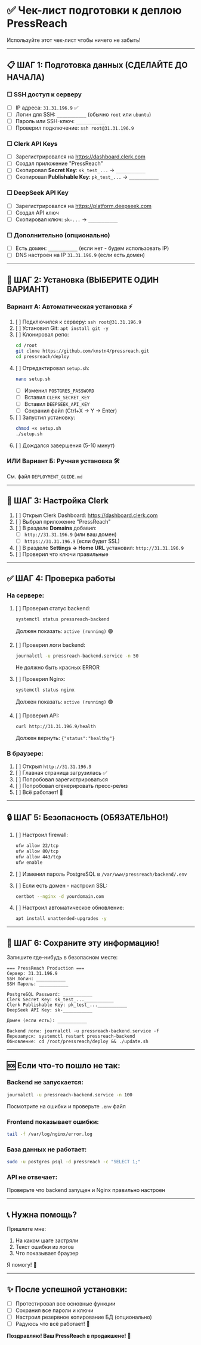# ✅ Чек-лист подготовки к деплою PressReach

Используйте этот чек-лист чтобы ничего не забыть!

---

## 📋 ШАГ 1: Подготовка данных (СДЕЛАЙТЕ ДО НАЧАЛА)

### ☐ SSH доступ к серверу
- [ ] IP адреса: `31.31.196.9` ✅
- [ ] Логин для SSH: `___________` (обычно `root` или `ubuntu`)
- [ ] Пароль или SSH-ключ: `___________`
- [ ] Проверил подключение: `ssh root@31.31.196.9`

### ☐ Clerk API Keys
- [ ] Зарегистрировался на https://dashboard.clerk.com
- [ ] Создал приложение "PressReach"
- [ ] Скопировал **Secret Key**: `sk_test_...` → `___________`
- [ ] Скопировал **Publishable Key**: `pk_test_...` → `___________`

### ☐ DeepSeek API Key
- [ ] Зарегистрировался на https://platform.deepseek.com
- [ ] Создал API ключ
- [ ] Скопировал ключ: `sk-...` → `___________`

### ☐ Дополнительно (опционально)
- [ ] Есть домен: `___________` (если нет - будем использовать IP)
- [ ] DNS настроен на IP `31.31.196.9` (если есть домен)

---

## 🚀 ШАГ 2: Установка (ВЫБЕРИТЕ ОДИН ВАРИАНТ)

### Вариант А: Автоматическая установка ⚡

1. [ ] Подключился к серверу: `ssh root@31.31.196.9`
2. [ ] Установил Git: `apt install git -y`
3. [ ] Клонировал репо:
   ```bash
   cd /root
   git clone https://github.com/knstn4/pressreach.git
   cd pressreach/deploy
   ```
4. [ ] Отредактировал `setup.sh`:
   ```bash
   nano setup.sh
   ```
   - [ ] Изменил `POSTGRES_PASSWORD`
   - [ ] Вставил `CLERK_SECRET_KEY`
   - [ ] Вставил `DEEPSEEK_API_KEY`
   - [ ] Сохранил файл (Ctrl+X → Y → Enter)

5. [ ] Запустил установку:
   ```bash
   chmod +x setup.sh
   ./setup.sh
   ```
6. [ ] Дождался завершения (5-10 минут)

### ИЛИ Вариант Б: Ручная установка 🛠

См. файл `DEPLOYMENT_GUIDE.md`

---

## 🔧 ШАГ 3: Настройка Clerk

1. [ ] Открыл Clerk Dashboard: https://dashboard.clerk.com
2. [ ] Выбрал приложение "PressReach"
3. [ ] В разделе **Domains** добавил:
   - [ ] `http://31.31.196.9` (или ваш домен)
   - [ ] `https://31.31.196.9` (если будет SSL)
4. [ ] В разделе **Settings → Home URL** установил: `http://31.31.196.9`
5. [ ] Проверил что ключи правильные

---

## ✅ ШАГ 4: Проверка работы

### На сервере:

1. [ ] Проверил статус backend:
   ```bash
   systemctl status pressreach-backend
   ```
   Должен показать: `active (running)` 🟢

2. [ ] Проверил логи backend:
   ```bash
   journalctl -u pressreach-backend.service -n 50
   ```
   Не должно быть красных ERROR

3. [ ] Проверил Nginx:
   ```bash
   systemctl status nginx
   ```
   Должен показать: `active (running)` 🟢

4. [ ] Проверил API:
   ```bash
   curl http://31.31.196.9/health
   ```
   Должен вернуть: `{"status":"healthy"}`

### В браузере:

1. [ ] Открыл `http://31.31.196.9`
2. [ ] Главная страница загрузилась ✅
3. [ ] Попробовал зарегистрироваться
4. [ ] Попробовал сгенерировать пресс-релиз
5. [ ] Всё работает! 🎉

---

## 🔒 ШАГ 5: Безопасность (ОБЯЗАТЕЛЬНО!)

1. [ ] Настроил firewall:
   ```bash
   ufw allow 22/tcp
   ufw allow 80/tcp
   ufw allow 443/tcp
   ufw enable
   ```

2. [ ] Изменил пароль PostgreSQL в `/var/www/pressreach/backend/.env`

3. [ ] Если есть домен - настроил SSL:
   ```bash
   certbot --nginx -d yourdomain.com
   ```

4. [ ] Настроил автоматическое обновление:
   ```bash
   apt install unattended-upgrades -y
   ```

---

## 📝 ШАГ 6: Сохраните эту информацию!

Запишите где-нибудь в безопасном месте:

```
=== PressReach Production ===
Сервер: 31.31.196.9
SSH Логин: ___________
SSH Пароль: ___________

PostgreSQL Password: ___________
Clerk Secret Key: sk_test_...___________
Clerk Publishable Key: pk_test_...___________
DeepSeek API Key: sk-___________

Домен (если есть): ___________

Backend логи: journalctl -u pressreach-backend.service -f
Перезапуск: systemctl restart pressreach-backend
Обновление: cd /root/pressreach/deploy && ./update.sh
```

---

## 🆘 Если что-то пошло не так:

### Backend не запускается:
```bash
journalctl -u pressreach-backend.service -n 100
```
Посмотрите на ошибки и проверьте `.env` файл

### Frontend показывает ошибки:
```bash
tail -f /var/log/nginx/error.log
```

### База данных не работает:
```bash
sudo -u postgres psql -d pressreach -c "SELECT 1;"
```

### API не отвечает:
Проверьте что backend запущен и Nginx правильно настроен

---

## 📞 Нужна помощь?

Пришлите мне:
1. На каком шаге застряли
2. Текст ошибки из логов
3. Что показывает браузер

Я помогу! 🚀

---

## ✨ После успешной установки:

- [ ] Протестировал все основные функции
- [ ] Сохранил все пароли и ключи
- [ ] Настроил резервное копирование БД (опционально)
- [ ] Радуюсь что всё работает! 🎉

**Поздравляю! Ваш PressReach в продакшене!** 🚀
